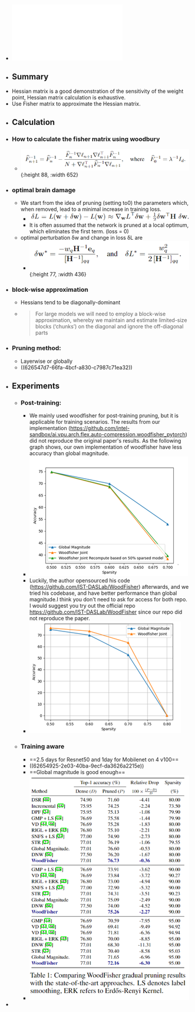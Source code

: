 - ![NeurIPS-2020-woodfisher-efficient-second-order-approximation-for-neural-network-compression-Paper.pdf](../assets/NeurIPS-2020-woodfisher-efficient-second-order-approximation-for-neural-network-compression-Paper_1650803498569_0.pdf)
- ## Summary
- Hessian matrix is a good demonstration of the sensitivity of the weight point, Hessian matrix calculation is exhaustive.
- Use Fisher matrix to approximate the Hessian matrix.
- ## Calculation
- ### How to calculate the fisher matrix using woodbury
	- ![image.png](../assets/image_1650804406288_0.png){:height 88, :width 652}
- ### optimal brain damage
	- We start from the idea of pruning (setting to0) the parameters which, when removed, lead to a minimal increase in training loss.
		- ![image.png](../assets/image_1650805807423_0.png)
		- It is often assumed that the network is pruned at a local optimum, which eliminates the first term.  (loss = 0)
	- optimal perturbation δw and change in loss δL are
		- ![image.png](../assets/image_1650804525470_0.png){:height 77, :width 436}
- ### block-wise approximation
	- Hessians tend to be diagonally-dominant
	- > For large models we will need to employ a block-wise approximation, whereby we maintain and estimate limited-size blocks (‘chunks’) on the diagonal and ignore the off-diagonal parts
- ### Pruning method:
	- Layerwise or globally
	- ((626547d7-66fa-4bcf-a830-c7987c71ea32))
- ## Experiments
	- ### Post-training:
		- We mainly used woodfisher for post-training pruning, but it is applicable for training scenarios. The results from our implementation (https://github.com/intel-sandbox/ai.vpu.arch.flex.auto-compression.woodfisher_pytorch) did not reproduce the original paper's results. As the following graph shows, our own implementation of woodfisher have less accuracy than global magnitude.
		- ![image.png](../assets/image_1650804856671_0.png)
		- Luckily, the author opensourced his code (https://github.com/IST-DASLab/WoodFisher) afterwards, and we tried his codebase, and have better performance than global magnitude.I think you don't need to ask for access for both repo. I would suggest you try out the official repo https://github.com/IST-DASLab/WoodFisher since our repo did not reproduce the paper.
		- ![image.png](../assets/image_1650804882196_0.png)
	- ### Training aware
		- ==2.5 days for Resnet50 and 1day for Mobilenet on 4 v100==
		- ((62654925-2e03-40ba-9ecf-da3626a2215e))
		- ==Global magnitude is good enough==
		- ![image.png](../assets/image_1650804924781_0.png)
-
